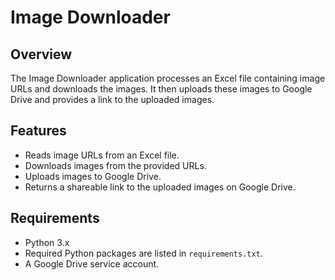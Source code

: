 # Image Downloader

## Overview
The Image Downloader application processes an Excel file containing image URLs and downloads the images. It then uploads these images to Google Drive and provides a link to the uploaded images.

## Features
- Reads image URLs from an Excel file.
- Downloads images from the provided URLs.
- Uploads images to Google Drive.
- Returns a shareable link to the uploaded images on Google Drive.

## Requirements
- Python 3.x
- Required Python packages are listed in `requirements.txt`.
- A Google Drive service account.


